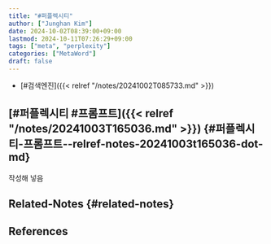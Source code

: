 ```yaml
---
title: "#퍼플렉시티"
author: ["Junghan Kim"]
date: 2024-10-02T08:39:00+09:00
lastmod: 2024-10-11T07:26:29+09:00
tags: ["meta", "perplexity"]
categories: ["MetaWord"]
draft: false
---
```


-   [#검색엔진]({{< relref "/notes/20241002T085733.md" >}})

<!--more-->


## [#퍼플렉시티 #프롬프트]({{< relref "/notes/20241003T165036.md" >}}) {#퍼플렉시티-프롬프트--relref-notes-20241003t165036-dot-md}

작성해 넣음


## Related-Notes {#related-notes}

## References

<style>.csl-entry{text-indent: -1.5em; margin-left: 1.5em;}</style><div class="csl-bib-body">
</div>
